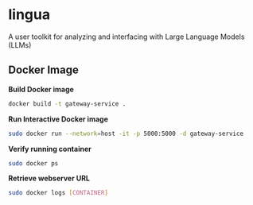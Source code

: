 # lingua
A user toolkit for analyzing and interfacing with Large Language Models (LLMs)

## Docker Image

**Build Docker image**
```bash
docker build -t gateway-service .
```

**Run Interactive Docker image**
```bash
sudo docker run --network=host -it -p 5000:5000 -d gateway-service
```

**Verify running container**
```bash
sudo docker ps
```

**Retrieve webserver URL**
```bash
sudo docker logs [CONTAINER]
```